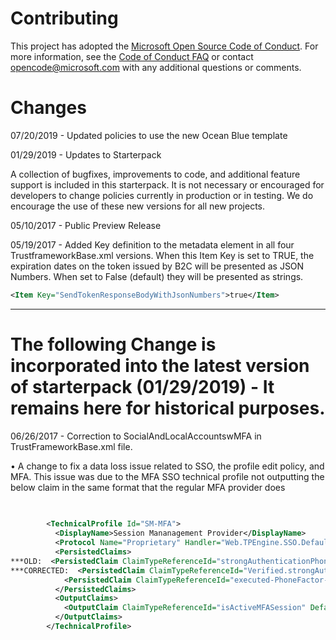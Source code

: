 # Contributing

This project has adopted the [Microsoft Open Source Code of Conduct](https://opensource.microsoft.com/codeofconduct/). For more information, see the [Code of Conduct FAQ](https://opensource.microsoft.com/codeofconduct/faq/) or contact [opencode@microsoft.com](mailto:opencode@microsoft.com) with any additional questions or comments.

# Changes

07/20/2019 - Updated policies to use the new Ocean Blue template

01/29/2019 - Updates to Starterpack

A collection of bugfixes, improvements to code, and additional feature support is included in this starterpack.  It is not necessary or encouraged for developers to change policies currently in production or in testing.  We do encourage the use of these new versions for all new projects.


05/10/2017 - Public Preview Release

05/19/2017 - Added Key definition to the metadata element in all four TrustframeworkBase.xml versions. When this Item Key is set to TRUE, the expiration dates on the token issued by B2C will be presented as JSON Numbers.  When set to False (default) they will be presented as strings.
```xml
<Item Key="SendTokenResponseBodyWithJsonNumbers">true</Item> 
```
--------------------------------------------

# The following Change is incorporated into the latest version of starterpack (01/29/2019) - It remains here for historical purposes.
06/26/2017 - Correction to SocialAndLocalAccountswMFA in TrustFrameworkBase.xml file.


•	A change to fix a data loss issue related to SSO, the profile edit policy, and MFA. This issue was due to the MFA SSO technical profile not outputting the below claim in the same format that the regular MFA provider does

```XML
        
        
        <TechnicalProfile Id="SM-MFA">
          <DisplayName>Session Mananagement Provider</DisplayName>
          <Protocol Name="Proprietary" Handler="Web.TPEngine.SSO.DefaultSSOSessionProvider, Web.TPEngine, Version=1.0.0.0, Culture=neutral, PublicKeyToken=null" />
          <PersistedClaims>
***OLD:  <PersistedClaim ClaimTypeReferenceId="strongAuthenticationPhoneNumber" />
***CORRECTED:  <PersistedClaim ClaimTypeReferenceId="Verified.strongAuthenticationPhoneNumber" />
            <PersistedClaim ClaimTypeReferenceId="executed-PhoneFactor-Input" />
          </PersistedClaims>
          <OutputClaims>
            <OutputClaim ClaimTypeReferenceId="isActiveMFASession" DefaultValue="true" />
          </OutputClaims>
        </TechnicalProfile>

```

